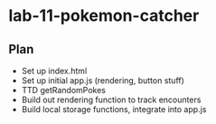 # lab-11-pokemon-catcher

## Plan
- Set up index.html
- Set up initial app.js (rendering, button stuff)
- TTD getRandomPokes
- Build out rendering function to track encounters
- Build local storage functions, integrate into app.js